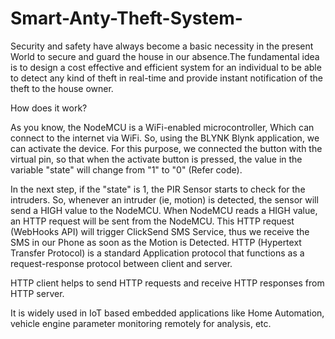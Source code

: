 # Smart-Anty-Theft-System-
Security and safety have always become a basic necessity in the present World to secure and guard the house in our  absence.The fundamental idea is to design a cost effective and efficient system for an individual to be able to detect any kind of theft in real-time  and provide instant notification of the theft to the house owner.

How does it work?

As you know, the NodeMCU is a WiFi-enabled microcontroller, Which can connect to the internet via WiFi. 
So, using the BLYNK Blynk application, we can activate the device. For this purpose, we connected the button with the virtual pin, so that when the activate button is pressed, the value in the variable "state" will change from "1" to "0" (Refer code).

In the next step, if the "state" is 1, the PIR Sensor starts to check for the intruders. 
So, whenever an intruder (ie, motion) is detected, the sensor will send a HIGH value to the NodeMCU. When NodeMCU reads a HIGH value, an HTTP request will be sent from the NodeMCU. 
This HTTP request (WebHooks API) will trigger ClickSend SMS Service, thus we receive the SMS in our Phone as soon as the Motion is Detected.
HTTP (Hypertext Transfer Protocol) is a standard Application protocol that functions as a request-response protocol between client and server.

HTTP client helps to send HTTP requests and receive HTTP responses from HTTP server.

It is widely used in IoT based embedded applications like Home Automation, vehicle engine parameter monitoring remotely for analysis, etc.
